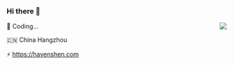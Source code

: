 ### Hi there 👋

<!--
**HavenShen/HavenShen** is a ✨ _special_ ✨ repository because its `README.md` (this file) appears on your GitHub profile.

Here are some ideas to get you started:

- 🔭 I’m currently working on ...
- 🌱 I’m currently learning ...
- 👯 I’m looking to collaborate on ...
- 🤔 I’m looking for help with ...
- 💬 Ask me about ...
- 📫 How to reach me: ...
- 😄 Pronouns: ...
- ⚡ Fun fact: ...
-->

<img align="right" src="https://github-readme-stats.vercel.app/api?username=havenshen&show_icons=true&icon_color=FCD765&text_color=FFFFFF&bg_color=79D9CE&hide_title=true&title_color=F19C97&line_height=25&hide=[%22contribs%22,%22prs%22]" />

🔭 Coding...

🇨🇳 China Hangzhou

⚡ https://havenshen.com
